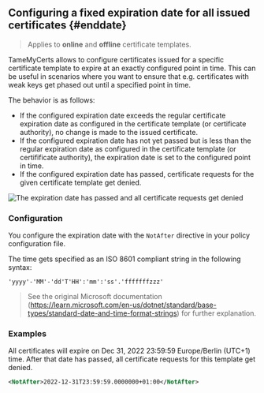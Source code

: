 ## Configuring a fixed expiration date for all issued certificates {#enddate}

> Applies to **online** and **offline** certificate templates.

TameMyCerts allows to configure certificates issued for a specific certificate template to expire at an exactly configured point in time. This can be useful in scenarios where you want to ensure that e.g. certificates with weak keys get phased out until a specified point in time.

The behavior is as follows:

- If the configured expiration date exceeds the regular certificate expiration date as configured in the certificate template (or certificate authority), no change is made to the issued certificate.
- If the configured expiration date has not yet passed but is less than the regular expiration date as configured in the certificate template (or certifificate authority), the expiration date is set to the configured point in time.
- If the configured expiration date has passed, certificate requests for the given certificate template get denied.

![The expiration date has passed and all certificate requests get denied](resources/expiration-passed.png)

### Configuration

You configure the expiration date with the `NotAfter` directive in your policy configuration file.

The time gets specified as an ISO 8601 compliant string in the following syntax:

```
'yyyy'-'MM'-'dd'T'HH':'mm':'ss'.'fffffffzzz'
```

> See the original Microsoft documentation (<https://learn.microsoft.com/en-us/dotnet/standard/base-types/standard-date-and-time-format-strings>) for further explanation.

### Examples

All certificates will expire on Dec 31, 2022 23:59:59 Europe/Berlin (UTC+1) time. After that date has passed, all certificate requests for this template get denied.

```xml
<NotAfter>2022-12-31T23:59:59.0000000+01:00</NotAfter>
```
